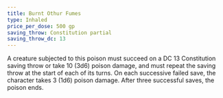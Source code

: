 ```yaml
---
title: Burnt Othur Fumes
type: Inhaled
price_per_dose: 500 gp
saving_throw: Constitution partial
saving_throw_dc: 13
---
```


A creature subjected to this poison must succeed on a DC 13 Constitution saving throw or take 10 (3d6) poison damage, and must repeat the saving throw at the start of each of its turns. On each successive failed save, the character takes 3 (1d6) poison damage. After three successful saves, the poison ends.
